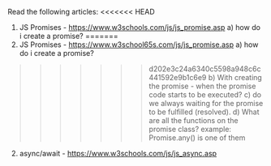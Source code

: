 Read the following articles:
<<<<<<< HEAD
1) JS Promises - https://www.w3schools.com/js/js_promise.asp
  a) how do i create a promise? 
=======
1) JS Promises - https://www.w3school65s.com/js/js_promise.asp
  a) how do i create a promise?
>>>>>>> d202e3c24a6340c5598a948c6c441592e9b1c6e9
  b) With creating the promise - when the promise code starts to be executed?
  c) do we always waiting for the promise to be fulfilled (resolved).
  d) What are all the functions on the promise class?
  example: Promise.any() is one of them
2) async/await - https://www.w3schools.com/js/js_async.asp
